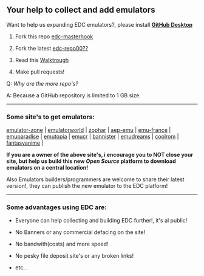 ## Your help to collect and add emulators

Want to help us expanding EDC emulators?, please install [**GitHub Desktop**](https://desktop.github.com)

1) Fork this repo [edc-masterhook](https://github.com/PhoenixInteractiveNL/edc-masterhook)

2) Fork the latest [edc-repo00??](https://github.com/PhoenixInteractiveNL)

3) Read this [Walktrough](https://github.com/PhoenixInteractiveNL/edc-masterhook/wiki/Collecting-walktrough)

4) Make pull requests!

Q: _Why are the more repo's?_

A: Because a GitHub repository is limited to 1 GB size.
***
### Some site's to get emulators:

[emulator-zone](http://www.emulator-zone.com) | 
[emulatorworld](http://www.emulatorworld.com/) |
[zophar](http://www.zophar.net) | 
[aep-emu](https://www.aep-emu.de) | 
[emu-france](http://www.emu-france.com) | 
[emuparadise](http://www.emuparadise.me) | 
[emutopia](http://www.emutopia.com/) | 
[emucr](http://www.emucr.com/) | 
[bannister](http://www.bannister.org/software/) | 
[emudreams](http://www.emudreams.pl/) | 
[coolrom](http://coolrom.com/emulators/) | 
[fantasyanime](http://fantasyanime.com/emulators) | 

**If you are a owner of the above site's, i encourage you to NOT close your site, but help us build this new _Open Source_ platform to download emulators on a central location!**

Also Emulators builders/programmers are welcome to share their latest version!, they can publish the new emulator to the EDC platform!
***
### Some advantages using EDC are:
- Everyone can help collecting and building EDC further!, it's al public!

- No Banners or any commercial defacing on the site!

- No bandwith(costs) and more speed!

- No pesky file deposit site's or any broken links!

- etc...

